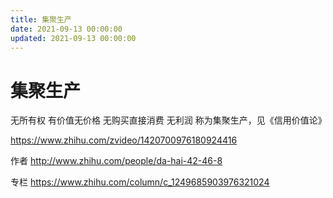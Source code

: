 ```yaml
---
title: 集聚生产
date: 2021-09-13 00:00:00
updated: 2021-09-13 00:00:00
---
```


# 集聚生产

无所有权 有价值无价格 无购买直接消费 无利润 称为集聚生产，见《信用价值论》

https://www.zhihu.com/zvideo/1420700976180924416

作者 http://www.zhihu.com/people/da-hai-42-46-8

专栏 https://www.zhihu.com/column/c_1249685903976321024
